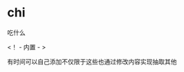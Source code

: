 # chi
吃什么


<！ - 内置 - >
<!-- 馄饨 拉面 烩面 热干面 刀削面 油泼面 炸酱面 炒面 重庆小面 米线 酸辣粉 土豆粉 螺狮粉 凉皮儿 麻辣烫肉夹馍 羊肉汤 炒饭 盖浇饭 卤肉饭 烤肉饭 黄焖鸡米饭 驴肉火烧 川菜 麻辣香锅 火锅 酸菜鱼 烤串 披萨 烤鸭 汉堡 炸鸡 寿司 蟹黄包 粽子 煎饼果子 生煎 炒年糕-->

有时间可以自己添加不仅限于这些也通过修改内容实现抽取其他
